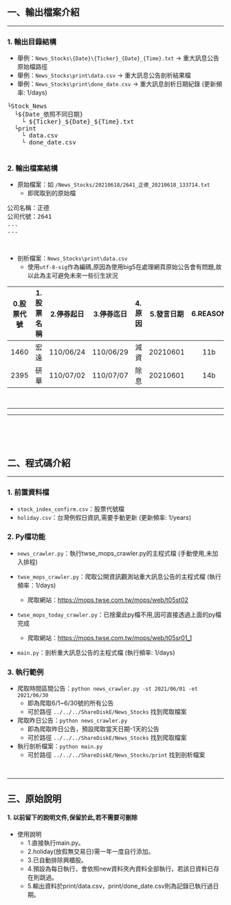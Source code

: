## 一、輸出檔案介紹
<hr>

###  1. 輸出目錄結構
- 舉例：`News_Stocks\{Date}\{Ticker}_{Date}_{Time}.txt` -> 重大訊息公告原始檔路徑
- 舉例：`News_Stocks\print\data.csv` -> 重大訊息公告剖析結果檔
- 舉例：`News_Stocks\print\done_date.csv` -> 重大訊息剖析日期紀錄 (更新頻率: 1/days)

<pre>
└Stock_News
  └${Date_依照不同日期}
    └ ${Ticker}_${Date}_${Time}.txt
  └print
    └ data.csv
    └ done_date.csv  

</pre>

### 2. 輸出檔案結構

- 原始檔案：如 `/News_Stocks/20210618/2641_正德_20210618_133714.txt`
  - 即爬取到的原始檔
<pre>
公司名稱：正德
公司代號：2641
...
...
</pre>

<br>

- 剖析檔案：`News_Stocks\print\data.csv` 
  - 使用`utf-8-sig`作為編碼,原因為使用big5在處理網頁原始公告會有問題,故以此為主可避免未來一些衍生狀況

|0.股票代號|1.股票名稱|   2.停券起日   |   3.停券迄日   | 4.原因 |   5.發言日期   | 6.REASON |
|:--------:|:--------:|:--------------:|:--------------:|:-------|:--------------:|:--------:|
| 1460 |宏遠|110/06/24|110/06/29|減資|20210601|11b|
| 2395 |研華|110/07/02|110/07/07|除息|20210601|14b|

<br>
<hr>
<hr>
<br>
<br>
<br>

## 二、程式碼介紹
<hr>

### 1. 前置資料檔
- `stock_index_confirm.csv`：股票代號檔
- `holiday.csv`：台灣例假日資訊,需要手動更新 (更新頻率: 1/years)

### 2. Py檔功能
- `news_crawler.py`：執行twse_mops_crawler.py的主程式檔 (手動使用,未加入排程)
- `twse_mops_crawler.py`：爬取公開資訊觀測站重大訊息公告的主程式檔 (執行頻率：1/days)
  - 爬取網站：https://mops.twse.com.tw/mops/web/t05st02

- `twse_mops_today_crawler.py`：已捨棄此py檔不用,因可直接透過上面的py檔完成
  - 爬取網站：https://mops.twse.com.tw/mops/web/t05sr01_1
- `main.py`：剖析重大訊息公告的主程式檔 (執行頻率: 1/days)

### 3. 執行範例
- 爬取時間區間公告：`python news_crawler.py -st 2021/06/01 -et 2021/06/30`
  - 即為爬取6/1~6/30號的所有公告
  - 可於路徑 `../../../ShareDiskE/News_Stocks` 找到爬取檔案
- 爬取昨日公告：`python news_crawler.py`
  - 即為爬取昨日公告，預設爬取當天日期-1天的公告
  - 可於路徑 `../../../ShareDiskE/News_Stocks` 找到爬取檔案
- 執行剖析檔案：`python main.py`
  - 可於路徑 `../../../ShareDiskE/News_Stocks/print` 找到剖析檔案

<br>
<hr>

## 三、原始說明

#### 1. 以前留下的說明文件,保留於此,若不需要可刪除

- 使用說明
  - 1.直接執行main.py。
  - 2.holiday(放假無交易日)需一年一度自行添加。
  - 3.已自動排除興櫃股。
  - 4.預設為每日執行，會依照new資料夾內資料全部執行，若該日資料已存在則跳過。
  - 5.輸出資料於print/data.csv，print/done_date.csv則為記錄已執行過日期。